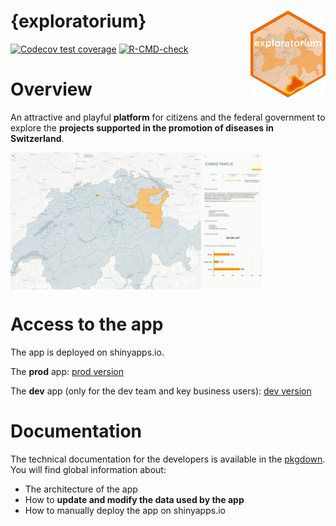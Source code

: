 
<!-- README.md is generated from README.Rmd. Please edit that file -->

# {exploratorium} <img src="man/figures/logo.png" align="right" alt="" width="120" />

<!-- badges: start -->

[![Codecov test
coverage](https://codecov.io/gh/promotionsante/exploratorium/branch/main/graph/badge.svg)](https://app.codecov.io/gh/promotionsante/exploratorium?branch=main)
[![R-CMD-check](https://github.com/promotionsante/exploratorium/actions/workflows/check.yaml/badge.svg)](https://github.com/promotionsante/exploratorium/actions/workflows/check.yaml)
<!-- badges: end -->

# Overview

An attractive and playful **platform** for citizens and the federal
government to explore the **projects supported in the promotion of
diseases in Switzerland**.

<img src="man/figures/screenshot_app.png" align="center" alt="" width="80%" />

# Access to the app

The app is deployed on shinyapps.io.

The **prod** app: [prod
version](https://prevention.shinyapps.io/exploratorium/)

The **dev** app (only for the dev team and key business users): [dev
version](https://prevention.shinyapps.io/exploratorium-dev/)

# Documentation

The technical documentation for the developers is available in the
[pkgdown](https://promotionsante.pages.thinkr.fr/exploratorium). You
will find global information about:

- The architecture of the app
- How to **update and modify the data used by the app**
- How to manually deploy the app on shinyapps.io
